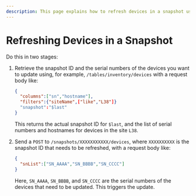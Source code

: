 ```yaml
---
description: This page explains how to refresh devices in a snapshot using the API.
---
```


# Refreshing Devices in a Snapshot

Do this in two stages:

1. Retrieve the snapshot ID and the serial numbers of the devices you want to
   update using, for example, `/tables/inventory/devices` with a request body
   like:

   ```json
   {
     "columns":["sn","hostname"],
     "filters":{"siteName",["like","L38"]}
     "snapshot":"$last"
   }
   ```

   This returns the actual snapshot ID for `$last`, and the list of serial
   numbers and hostnames for devices in the site `L38`.

2. Send a `POST` to `/snapshots/XXXXXXXXXXX/devices`, where `XXXXXXXXXX` is the
   snapshot ID that needs to be refreshed, with a request body like:

   ```json
   {
     "snList":["SN_AAAA","SN_BBBB","SN_CCCC"]
   }
   ```

   Here, `SN_AAAA`, `SN_BBBB`, and `SN_CCCC` are the serial numbers of the
   devices that need to be updated. This triggers the update.
